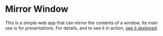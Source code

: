 # Mirror Window

This is a simple web app that can mirror the contents of a window.  Its main use is for presentations.  For details, and to see it in action, [see it deployed](https://rschroll.github.io/mirror/).
